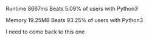 Runtime
8667ms
Beats 5.09% of users with Python3

Memory
19.25MB
Beats 93.25% of users with Python3

I need to come back to this one
